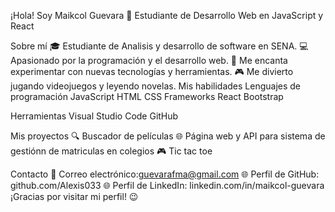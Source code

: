 ¡Hola! Soy Maikcol Guevara 👋
Estudiante de Desarrollo Web en JavaScript y React

Sobre mí
🎓 Estudiante de Analisis y desarrollo de software en SENA.
💻 Apasionado por la programación y el desarrollo web.
🤖 Me encanta experimentar con nuevas tecnologías y herramientas.
🎮 Me divierto jugando videojuegos y leyendo novelas.
Mis habilidades
Lenguajes de programación
JavaScript
HTML
CSS
Frameworks
React
Bootstrap

Herramientas
Visual Studio Code
GitHub

Mis proyectos
🔍 Buscador de películas
🌐 Página web y API para sistema de gestiónn de matriculas en colegios
🎮 Tic tac toe

Contacto
📧 Correo electrónico:guevarafma@gmail.com
🌐 Perfil de GitHub: github.com/Alexis033
🌐 Perfil de LinkedIn: linkedin.com/in/maikcol-guevara
¡Gracias por visitar mi perfil! 😉
